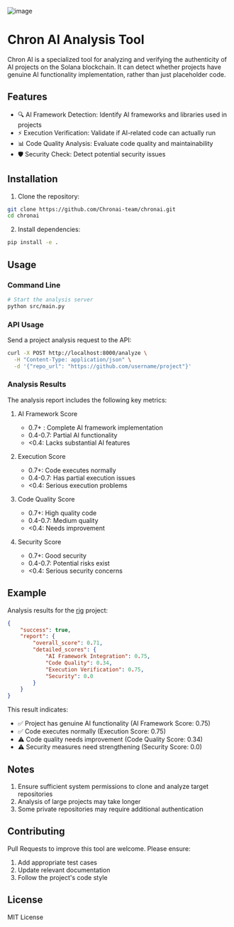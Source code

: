 ![image](https://github.com/user-attachments/assets/afc380e4-8ae5-45ed-aaf6-f2ef9247c9d3)

# Chron AI Analysis Tool

Chron AI is a specialized tool for analyzing and verifying the authenticity of AI projects on the Solana blockchain. It can detect whether projects have genuine AI functionality implementation, rather than just placeholder code.

## Features

- 🔍 AI Framework Detection: Identify AI frameworks and libraries used in projects
- ⚡ Execution Verification: Validate if AI-related code can actually run
- 📊 Code Quality Analysis: Evaluate code quality and maintainability
- 🛡️ Security Check: Detect potential security issues

## Installation

1. Clone the repository:
```bash
git clone https://github.com/Chronai-team/chronai.git
cd chronai
```

2. Install dependencies:
```bash
pip install -e .
```

## Usage

### Command Line

```bash
# Start the analysis server
python src/main.py
```

### API Usage

Send a project analysis request to the API:

```bash
curl -X POST http://localhost:8000/analyze \
  -H "Content-Type: application/json" \
  -d '{"repo_url": "https://github.com/username/project"}'
```

### Analysis Results

The analysis report includes the following key metrics:

1. AI Framework Score
   - 0.7+ : Complete AI framework implementation
   - 0.4-0.7: Partial AI functionality
   - <0.4: Lacks substantial AI features

2. Execution Score
   - 0.7+: Code executes normally
   - 0.4-0.7: Has partial execution issues
   - <0.4: Serious execution problems

3. Code Quality Score
   - 0.7+: High quality code
   - 0.4-0.7: Medium quality
   - <0.4: Needs improvement

4. Security Score
   - 0.7+: Good security
   - 0.4-0.7: Potential risks exist
   - <0.4: Serious security concerns

## Example

Analysis results for the [rig](https://github.com/0xPlaygrounds/rig) project:

```json
{
    "success": true,
    "report": {
        "overall_score": 0.71,
        "detailed_scores": {
            "AI Framework Integration": 0.75,
            "Code Quality": 0.34,
            "Execution Verification": 0.75,
            "Security": 0.0
        }
    }
}
```

This result indicates:
- ✅ Project has genuine AI functionality (AI Framework Score: 0.75)
- ✅ Code executes normally (Execution Score: 0.75)
- ⚠️ Code quality needs improvement (Code Quality Score: 0.34)
- ⚠️ Security measures need strengthening (Security Score: 0.0)

## Notes

1. Ensure sufficient system permissions to clone and analyze target repositories
2. Analysis of large projects may take longer
3. Some private repositories may require additional authentication

## Contributing

Pull Requests to improve this tool are welcome. Please ensure:

1. Add appropriate test cases
2. Update relevant documentation
3. Follow the project's code style

## License

MIT License
